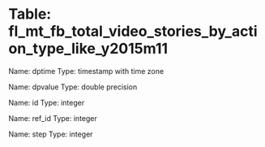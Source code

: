 Table: fl_mt_fb_total_video_stories_by_action_type_like_y2015m11
================================================================

Name: dptime
Type: timestamp with time zone

Name: dpvalue
Type: double precision

Name: id
Type: integer

Name: ref_id
Type: integer

Name: step
Type: integer

